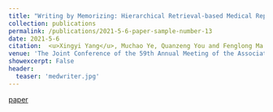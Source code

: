 ```yaml
---
title: "Writing by Memorizing: Hierarchical Retrieval-based Medical Report Generation"
collection: publications
permalink: /publications/2021-5-6-paper-sample-number-13
date: 2021-5-6
citation:  <u>Xingyi Yang</u>, Muchao Ye, Quanzeng You and Fenglong Ma
venue: 'The Joint Conference of the 59th Annual Meeting of the Association for Computational Linguistics and the 11th International Joint Conference on Natural Language Processing <b>(ACL2021)</b>, <b>(Long Oral)</b>'
showexcerpt: False
header:
  teaser: 'medwriter.jpg'
---
```

[paper](https://arxiv.org/pdf/2106.06471.pdf)
